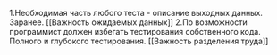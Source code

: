1.Необходимая часть любого теста - описание выходных данных. Заранее. 
[[Важность ожидаемых данных]]
2.По возможности программист должен избегать тестирования собственного кода. Полного и глубокого тестирования.
[[Важность разделения труда]]